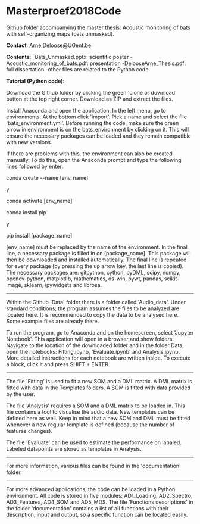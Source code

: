 # Masterproef2018Code
Github folder accompanying the master thesis: Acoustic monitoring of bats with self-organizing maps (bats unmasked). 

**Contact**: Arne.Deloose@UGent.be

**Contents**:
-Bats_Unmasked.pptx: scientific poster
-Acoustic_monitoring_of_bats.pdf: presentation
-DelooseArne_Thesis.pdf: full dissertation
-other files are related to the Python code

**Tutorial (Python code)**:

Download the Github folder by clicking the green 'clone or download' button at the top right corner. Download as ZIP and extract the files.

Install Anaconda and open the application. In the left menu, go to environments. At the bottom click 'import'. Pick a name and select the file 'bats_environment.yml'. 
Before running the code, make sure the green arrow in environment is on the bats_environment by clicking on it. This will ensure the necessary packages can be loaded and they remain compatible with new versions.

If there are problems with this, the environment can also be created manually. To do this, open the Anaconda prompt and type the following lines followed by enter:

conda create --name [env_name]

y

conda activate [env_name]

conda install pip

y

pip install [package_name]


[env_name] must be replaced by the name of the environment. In the final line, a necessary package is filled in on [package_name]. This package will then be downloaded and installed automatically.
The final line is repeated for every package (by pressing the up arrow key, the last line is copied). 
The necessary packages are: gitpython, cython, pyDML, scipy, numpy, opencv-python, matplotlib, mathematics, os-win, pywt, pandas, scikit-image, sklearn, ipywidgets and librosa.

---

Within the Github 'Data' folder there is a folder called 'Audio_data'. Under standard conditions, the program assumes the files to be analyzed are located here. It is recommended to copy the data to be analysed here. Some example files are already there.

To run the program, go to Anaconda and on the homescreen, select 'Jupyter Notebook'. This application will open in a browser and show folders. 
Navigate to the location of the downloaded folder and in the folder Data, open the notebooks: Fitting.ipynb, 'Evaluate.ipynb' and Analysis.ipynb. More detailed instructions for each notebook are written inside. To execute a block, click it and press SHIFT + ENTER.

---

The file 'Fitting' is used to fit a new SOM and a DML matrix. A DML matrix is fitted with data in the Templates folders. A SOM is fitted with data provided by the user.

The file 'Analysis' requires a SOM and a DML matrix to be loaded in. This file contains a tool to visualise the audio data. New templates can be defined here as well. Keep in mind that a new SOM and DML must be fitted whenever a new regular template is defined (because the number of features changes).

The file 'Evaluate' can be used to estimate the performance on labaled. Labeled datapoints are stored as templates in Analysis. 

---

For more information, various files can be found in the 'documentation' folder.

--- 

For more advanced applications, the code can be loaded in a Python environment. All code is stored in five modules: AD1_Loading, AD2_Spectro, AD3_Features, AD4_SOM and AD5_MDS. The file 'Functions descriptions' in the folder 'documentation' contains a list of all functions with their description, input and output, so a specific function can be located easily. 
